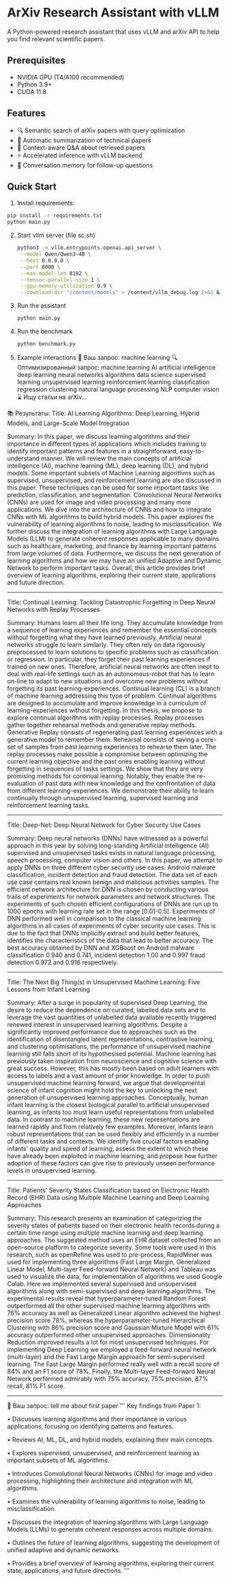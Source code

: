 # ArXiv Research Assistant with vLLM

A Python-powered research assistant that uses vLLM and arXiv API to help you find relevant scientific papers.

## Prerequisites

- NVIDIA GPU (T4/A100 recommended)
- Python 3.9+
- CUDA 11.8
## Features

- 🔍 Semantic search of arXiv papers with query optimization
- 📝 Automatic summarization of technical papers
- 💬 Context-aware Q&A about retrieved papers
- ⚡ Accelerated inference with vLLM backend
- 🧠 Conversation memory for follow-up questions

## Quick Start
1. Install requirements:
```bash
pip install -r requirements.txt
python main.py
```
2. Start vllm server (file sc.sh)

   ```bash
   python3 -m vllm.entrypoints.openai.api_server \
    --model Qwen/Qwen3-4B \
    --host 0.0.0.0 \
    --port 8000 \
    --max-model-len 8192 \
    --tensor-parallel-size 1 \
    --gpu-memory-utilization 0.9 \
    --download-dir "/content/models" > /content/vllm_debug.log 2>&1 &
   ```
4. Run the assistant
   ```bash
   python main.py
   ```
5. Run the benchmark
   ```bash
   python benchmark.py
   ```
5. Example interactions
   💬 Ваш запрос: machine learning
🔍 Оптимизированный запрос: machine learning AI artificial intelligence deep learning neural networks algorithms data science supervised learning unsupervised learning reinforcement learning classification regression clustering natural language processing NLP computer vision
⌛ Ищу статьи на arXiv...

📚 Результаты:
Title: AI Learning Algorithms: Deep Learning, Hybrid Models, and Large-Scale Model Integration

Summary: In this paper, we discuss learning algorithms and their importance in
different types of applications which includes training to identify important
patterns and features in a straightforward, easy-to-understand manner. We will
review the main concepts of artificial intelligence (AI), machine learning
(ML), deep learning (DL), and hybrid models. Some important subsets of Machine
Learning algorithms such as supervised, unsupervised, and reinforcement
learning are also discussed in this paper. These techniques can be used for
some important tasks like prediction, classification, and segmentation.
Convolutional Neural Networks (CNNs) are used for image and video processing
and many more applications. We dive into the architecture of CNNs and how to
integrate CNNs with ML algorithms to build hybrid models. This paper explores
the vulnerability of learning algorithms to noise, leading to
misclassification. We further discuss the integration of learning algorithms
with Large Language Models (LLM) to generate coherent responses applicable to
many domains such as healthcare, marketing, and finance by learning important
patterns from large volumes of data. Furthermore, we discuss the next
generation of learning algorithms and how we may have an unified Adaptive and
Dynamic Network to perform important tasks. Overall, this article provides
brief overview of learning algorithms, exploring their current state,
applications and future direction.

----------------------------------------------------

Title: Continual Learning: Tackling Catastrophic Forgetting in Deep Neural Networks with Replay Processes

Summary: Humans learn all their life long. They accumulate knowledge from a sequence
of learning experiences and remember the essential concepts without forgetting
what they have learned previously. Artificial neural networks struggle to learn
similarly. They often rely on data rigorously preprocessed to learn solutions
to specific problems such as classification or regression. In particular, they
forget their past learning experiences if trained on new ones. Therefore,
artificial neural networks are often inept to deal with real-life settings such
as an autonomous-robot that has to learn on-line to adapt to new situations and
overcome new problems without forgetting its past learning-experiences.
Continual learning (CL) is a branch of machine learning addressing this type of
problem. Continual algorithms are designed to accumulate and improve knowledge
in a curriculum of learning-experiences without forgetting. In this thesis, we
propose to explore continual algorithms with replay processes. Replay processes
gather together rehearsal methods and generative replay methods. Generative
Replay consists of regenerating past learning experiences with a generative
model to remember them. Rehearsal consists of saving a core-set of samples from
past learning experiences to rehearse them later. The replay processes make
possible a compromise between optimizing the current learning objective and the
past ones enabling learning without forgetting in sequences of tasks settings.
We show that they are very promising methods for continual learning. Notably,
they enable the re-evaluation of past data with new knowledge and the
confrontation of data from different learning-experiences. We demonstrate their
ability to learn continually through unsupervised learning, supervised learning
and reinforcement learning tasks.

----------------------------------------------------

Title: Deep-Net: Deep Neural Network for Cyber Security Use Cases

Summary: Deep neural networks (DNNs) have witnessed as a powerful approach in this
year by solving long-standing Artificial intelligence (AI) supervised and
unsupervised tasks exists in natural language processing, speech processing,
computer vision and others. In this paper, we attempt to apply DNNs on three
different cyber security use cases: Android malware classification, incident
detection and fraud detection. The data set of each use case contains real
known benign and malicious activities samples. The efficient network
architecture for DNN is chosen by conducting various trails of experiments for
network parameters and network structures. The experiments of such chosen
efficient configurations of DNNs are run up to 1000 epochs with learning rate
set in the range [0.01-0.5]. Experiments of DNN performed well in comparison to
the classical machine learning algorithms in all cases of experiments of cyber
security use cases. This is due to the fact that DNNs implicitly extract and
build better features, identifies the characteristics of the data that lead to
better accuracy. The best accuracy obtained by DNN and XGBoost on Android
malware classification 0.940 and 0.741, incident detection 1.00 and 0.997 fraud
detection 0.972 and 0.916 respectively.

----------------------------------------------------

Title: The Next Big Thing(s) in Unsupervised Machine Learning: Five Lessons from Infant Learning

Summary: After a surge in popularity of supervised Deep Learning, the desire to reduce
the dependence on curated, labelled data sets and to leverage the vast
quantities of unlabelled data available recently triggered renewed interest in
unsupervised learning algorithms. Despite a significantly improved performance
due to approaches such as the identification of disentangled latent
representations, contrastive learning, and clustering optimisations, the
performance of unsupervised machine learning still falls short of its
hypothesised potential. Machine learning has previously taken inspiration from
neuroscience and cognitive science with great success. However, this has mostly
been based on adult learners with access to labels and a vast amount of prior
knowledge. In order to push unsupervised machine learning forward, we argue
that developmental science of infant cognition might hold the key to unlocking
the next generation of unsupervised learning approaches. Conceptually, human
infant learning is the closest biological parallel to artificial unsupervised
learning, as infants too must learn useful representations from unlabelled
data. In contrast to machine learning, these new representations are learned
rapidly and from relatively few examples. Moreover, infants learn robust
representations that can be used flexibly and efficiently in a number of
different tasks and contexts. We identify five crucial factors enabling
infants' quality and speed of learning, assess the extent to which these have
already been exploited in machine learning, and propose how further adoption of
these factors can give rise to previously unseen performance levels in
unsupervised learning.

----------------------------------------------------

Title: Patients' Severity States Classification based on Electronic Health Record (EHR) Data using Multiple Machine Learning and Deep Learning Approaches

Summary: This research presents an examination of categorizing the severity states of
patients based on their electronic health records during a certain time range
using multiple machine learning and deep learning approaches. The suggested
method uses an EHR dataset collected from an open-source platform to categorize
severity. Some tools were used in this research, such as openRefine was used to
pre-process, RapidMiner was used for implementing three algorithms (Fast Large
Margin, Generalized Linear Model, Multi-layer Feed-forward Neural Network) and
Tableau was used to visualize the data, for implementation of algorithms we
used Google Colab. Here we implemented several supervised and unsupervised
algorithms along with semi-supervised and deep learning algorithms. The
experimental results reveal that hyperparameter-tuned Random Forest
outperformed all the other supervised machine learning algorithms with 76%
accuracy as well as Generalized Linear algorithm achieved the highest precision
score 78%, whereas the hyperparameter-tuned Hierarchical Clustering with 86%
precision score and Gaussian Mixture Model with 61% accuracy outperformed other
unsupervised approaches. Dimensionality Reduction improved results a lot for
most unsupervised techniques. For implementing Deep Learning we employed a
feed-forward neural network (multi-layer) and the Fast Large Margin approach
for semi-supervised learning. The Fast Large Margin performed really well with
a recall score of 84% and an F1 score of 78%. Finally, the Multi-layer
Feed-forward Neural Network performed admirably with 75% accuracy, 75%
precision, 87% recall, 81% F1 score.

----------------------------------------------------

💬 Ваш запрос: tell me about first paper
'''
Key findings from Paper 1:

• Discusses learning algorithms and their importance in various applications, focusing on identifying patterns and features.

• Reviews AI, ML, DL, and hybrid models, explaining their main concepts.

• Explores supervised, unsupervised, and reinforcement learning as important subsets of ML algorithms.

• Introduces Convolutional Neural Networks (CNNs) for image and video processing, highlighting their architecture and integration with ML algorithms.

• Examines the vulnerability of learning algorithms to noise, leading to misclassification.

• Discusses the integration of learning algorithms with Large Language Models (LLMs) to generate coherent responses across multiple domains.

• Outlines the future of learning algorithms, suggesting the development of unified adaptive and dynamic networks.

• Provides a brief overview of learning algorithms, exploring their current state, applications, and future directions.
'''
